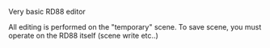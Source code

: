 Very basic RD88 editor

All editing is performed on the "temporary" scene. To save scene, you must operate on the RD88 itself (scene write etc..)
